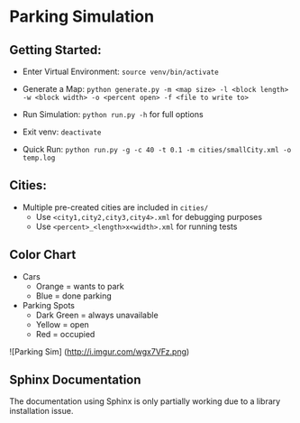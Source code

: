 # Parking Simulation  


## Getting Started:  
- Enter Virtual Environment: `source venv/bin/activate`
- Generate a Map: `python generate.py -m <map size> -l <block length> -w <block width> -o <percent open> -f <file to write to>`
- Run Simulation: `python run.py -h` for full options
- Exit venv: `deactivate`

- Quick Run: `python run.py -g -c 40 -t 0.1 -m cities/smallCity.xml -o temp.log`

## Cities:
- Multiple pre-created cities are included in `cities/`
	- Use `<city1,city2,city3,city4>.xml` for debugging purposes
	- Use `<percent>_<length>x<width>.xml` for running tests

## Color Chart
- Cars
  - Orange = wants to park
  - Blue = done parking
- Parking Spots
  - Dark Green = always unavailable
  - Yellow = open
  - Red = occupied

![Parking Sim]
(http://i.imgur.com/wgx7VFz.png)

## Sphinx Documentation
The documentation using Sphinx is only partially working due to a library installation issue.
